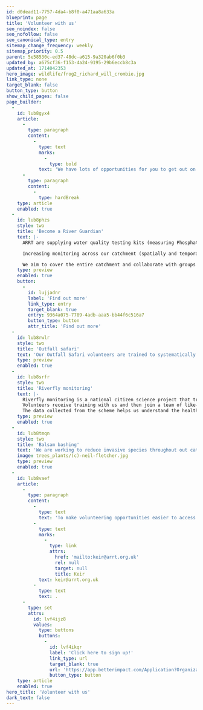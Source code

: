 ```yaml
---
id: d0dead11-7757-4da4-b8f0-a471aa8a633a
blueprint: page
title: 'Volunteer with us'
seo_noindex: false
seo_nofollow: false
seo_canonical_type: entry
sitemap_change_frequency: weekly
sitemap_priority: 0.5
parent: 5e58530c-ed37-48dc-a615-9a320ab6f0b3
updated_by: a675cf36-f153-4a24-9195-29b6eccb8c3a
updated_at: 1714042353
hero_image: wildlife/frog2_richard_will_crombie.jpg
link_type: none
target_blank: false
button_type: button
show_child_pages: false
page_builder:
  -
    id: lub8gyx4
    article:
      -
        type: paragraph
        content:
          -
            type: text
            marks:
              -
                type: bold
            text: 'We have lots of opportunities for you to get out on our rivers and help them to thrive. '
      -
        type: paragraph
        content:
          -
            type: hardBreak
    type: article
    enabled: true
  -
    id: lub8phzs
    style: two
    title: 'Become a River Guardian'
    text: |-
      ARRT are supplying water quality testing kits (measuring Phosphates, Turbidity, Total Dissolved Solids and Nitrates) and corresponding training to ARRT volunteers to create a continuous water quality testing cooperative.

      Increasing monitoring across our catchment (spatially and temporally), which currently has zero waterbodies achieving the acceptable standard met by the Water Framework Directive (WFD).

      We aim to cover the entire catchment and collaborate with groups and orgs who currently or previously collected water quality and river health data. The 'ARRT Water Quality Survey' looks at river characteristics, ecosystems, wildlife, and pollution alongside chemical readings, to provide a holistic view of river health at every site.
    type: preview
    enabled: true
    button:
      -
        id: lujjadnr
        label: 'Find out more'
        link_type: entry
        target_blank: true
        entry: 9364a075-7789-4adb-aaa5-bb44f6c516a7
        button_type: button
        attr_title: 'Find out more'
  -
    id: lub8rwlr
    style: two
    title: 'Outfall safari'
    text: 'Our Outfall Safari volunteers are trained to systematically survey the entire length of a river to identify and locate misconnected outfalls that are polluting our streams.'
    type: preview
    enabled: true
  -
    id: lub8srfr
    style: two
    title: 'Riverfly monitoring'
    text: |-
      Riverfly monitoring is a national citizen science project that trains volunteers to monitor Riverflies (aquatic invertebrates) as an indication of water quality.
      Volunteers receive training with us and then join a team of like-minded individuals to sample a local spot on the river each month.
      The data collected from the scheme helps us understand the health of our rivers, and highlights when there may be a more serious problem to address.
    type: preview
    enabled: true
  -
    id: lub8tmqn
    style: two
    title: 'Balsam bashing'
    text: 'We are working to reduce invasive species throughout out catchment. Throughout Spring and Summer, you can join us in bashing Himalayan Balsam.'
    image: trees_plants/(c)-neil-fletcher.jpg
    type: preview
    enabled: true
  -
    id: lub8vaef
    article:
      -
        type: paragraph
        content:
          -
            type: text
            text: 'To make volunteering opportunities easier to access and sign up to, we have set up a new online platform called Better Impact. Better Impact is a simple system that allows people to view and sign up for voluntary sessions and has some extra perks like logging your hours, working towards achievement badges, and connecting with people in your local community. We’ll be using Better Impact for all of our volunteering activities going forward to please register by following the link below. If you need any additional support with online systems and may not have regular access to a computer or smartphone so please contact '
          -
            type: text
            marks:
              -
                type: link
                attrs:
                  href: 'mailto:keir@arrt.org.uk'
                  rel: null
                  target: null
                  title: Keir
            text: keir@arrt.org.uk
          -
            type: text
            text: .
      -
        type: set
        attrs:
          id: lvf4ijz8
          values:
            type: buttons
            buttons:
              -
                id: lvf4ikqr
                label: 'Click here to sign up!'
                link_type: url
                target_blank: true
                url: 'https://app.betterimpact.com/Application?OrganizationGuid=18e71d13-a17c-4f31-8a02-9b1f91f6eb71&ApplicationFormNumber=1'
                button_type: button
    type: article
    enabled: true
hero_title: 'Volunteer with us'
dark_text: false
---
```

